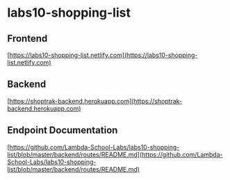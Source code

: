 # labs10-shopping-list

## Frontend
[https://labs10-shopping-list.netlify.com](https://labs10-shopping-list.netlify.com)

## Backend
[https://shoptrak-backend.herokuapp.com](https://shoptrak-backend.herokuapp.com)
    
## Endpoint Documentation
[https://github.com/Lambda-School-Labs/labs10-shopping-list/blob/master/backend/routes/README.md](https://github.com/Lambda-School-Labs/labs10-shopping-list/blob/master/backend/routes/README.md)
